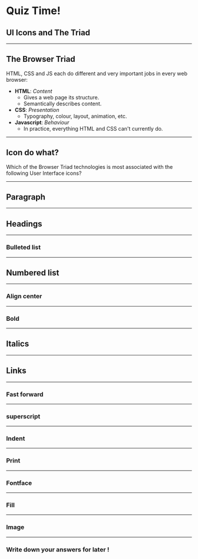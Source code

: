 # Quiz Time!
## UI Icons and The Triad

---

## The Browser Triad
HTML, CSS and JS each do different and very important jobs in every web browser: 
- **HTML**: _Content_
    - Gives a web page its structure.
    - Semantically describes content.
- **CSS**: _Presentation_
    - Typography, colour, layout, animation, etc.
- **Javascript**: _Behaviour_
    - In practice, everything HTML and CSS can't currently do.

---

## Icon do what?
Which of the Browser Triad technologies is most associated with the following User Interface icons?

---

## Paragraph
<i class="fa-solid fa-5x fa-paragraph"></i>

---

## Headings
<i class="fa-solid fa-heading fa-5x"></i>

---

### Bulleted list
<i class="fa-solid fa-5x fa-list"></i>

---

## Numbered list
<i class="fa-solid fa-5x fa-list-ol"></i>

---

### Align center
<i class="fa-solid fa-align-center fa-5x"></i>

---

### Bold
<i class="fa-solid fa-bold fa-5x"></i>

---

## Italics
<i class="fa-solid fa-italic fa-5x"></i>

---

## Links
<i class="fa-solid fa-link fa-5x"></i>

---

### Fast forward
<i class="fa-solid fa-forward-fast fa-5x"></i>

---

### superscript
<i class="fa-solid fa-superscript fa-5x"></i>

---

### Indent
<i class="fa-solid fa-indent fa-5x"></i>

---

### Print
<i class="fa-solid fa-print fa-5x"></i>

---

### Fontface
<i class="fa-solid fa-font fa-5x"></i>

---

### Fill
<i class="fa-solid fa-fill fa-5x"></i>

---

### Image
<i class="fa-regular fa-image fa-5x"></i>

---

### Write down your answers for later !
